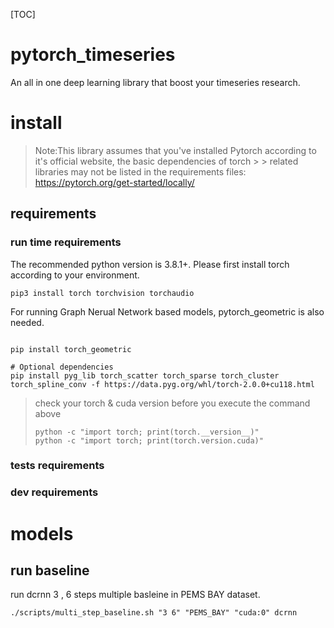[TOC]
# pytorch_timeseries
An all in one deep learning library that boost your timeseries research.




# install
> Note:This library assumes that you've installed Pytorch according to it's official website, the basic dependencies of torch > > related libraries may not be listed in the requirements files:
https://pytorch.org/get-started/locally/


## requirements

### run time requirements

The recommended python version is 3.8.1+.
Please first install torch according to your environment.
```
pip3 install torch torchvision torchaudio
```

For running Graph Nerual Network based models, pytorch_geometric is also needed.

```

pip install torch_geometric

# Optional dependencies
pip install pyg_lib torch_scatter torch_sparse torch_cluster torch_spline_conv -f https://data.pyg.org/whl/torch-2.0.0+cu118.html
```

>check your torch & cuda version before you execute the command above
>```
>python -c "import torch; print(torch.__version__)"
>python -c "import torch; print(torch.version.cuda)"
>```




### tests  requirements



### dev requirements



# models




## run baseline 

run dcrnn  3 , 6 steps multiple basleine in PEMS BAY dataset.   
```
./scripts/multi_step_baseline.sh "3 6" "PEMS_BAY" "cuda:0" dcrnn
```

